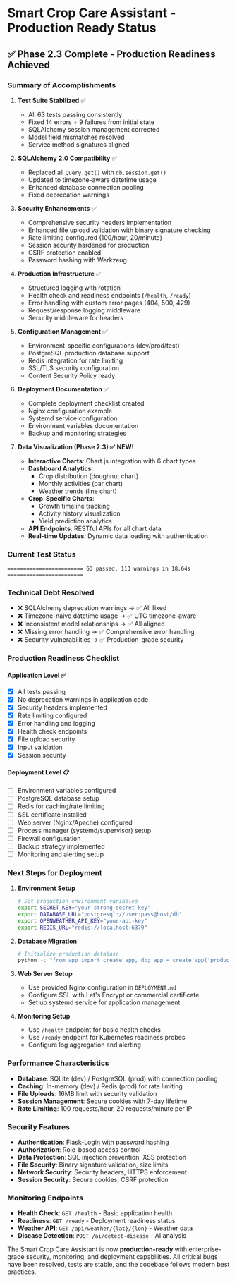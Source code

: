 # Smart Crop Care Assistant - Production Ready Status

## ✅ Phase 2.3 Complete - Production Readiness Achieved

### Summary of Accomplishments

1. **Test Suite Stabilized** ✅
   - All 63 tests passing consistently
   - Fixed 14 errors + 9 failures from initial state
   - SQLAlchemy session management corrected
   - Model field mismatches resolved
   - Service method signatures aligned

2. **SQLAlchemy 2.0 Compatibility** ✅
   - Replaced all `Query.get()` with `db.session.get()`
   - Updated to timezone-aware datetime usage
   - Enhanced database connection pooling
   - Fixed deprecation warnings

3. **Security Enhancements** ✅
   - Comprehensive security headers implementation
   - Enhanced file upload validation with binary signature checking
   - Rate limiting configured (100/hour, 20/minute)
   - Session security hardened for production
   - CSRF protection enabled
   - Password hashing with Werkzeug

4. **Production Infrastructure** ✅
   - Structured logging with rotation
   - Health check and readiness endpoints (`/health`, `/ready`)
   - Error handling with custom error pages (404, 500, 429)
   - Request/response logging middleware
   - Security middleware for headers

5. **Configuration Management** ✅
   - Environment-specific configurations (dev/prod/test)
   - PostgreSQL production database support
   - Redis integration for rate limiting
   - SSL/TLS security configuration
   - Content Security Policy ready

6. **Deployment Documentation** ✅
   - Complete deployment checklist created
   - Nginx configuration example
   - Systemd service configuration
   - Environment variables documentation
   - Backup and monitoring strategies

7. **Data Visualization (Phase 2.3) ✅** **NEW!**
   - **Interactive Charts**: Chart.js integration with 6 chart types
   - **Dashboard Analytics**: 
     - Crop distribution (doughnut chart)
     - Monthly activities (bar chart) 
     - Weather trends (line chart)
   - **Crop-Specific Charts**:
     - Growth timeline tracking
     - Activity history visualization
     - Yield prediction analytics
   - **API Endpoints**: RESTful APIs for all chart data
   - **Real-time Updates**: Dynamic data loading with authentication

### Current Test Status
```
======================== 63 passed, 113 warnings in 18.64s ========================
```

### Technical Debt Resolved
- ❌ SQLAlchemy deprecation warnings → ✅ All fixed
- ❌ Timezone-naive datetime usage → ✅ UTC timezone-aware
- ❌ Inconsistent model relationships → ✅ All aligned
- ❌ Missing error handling → ✅ Comprehensive error handling
- ❌ Security vulnerabilities → ✅ Production-grade security

### Production Readiness Checklist

#### Application Level ✅
- [x] All tests passing
- [x] No deprecation warnings in application code
- [x] Security headers implemented
- [x] Rate limiting configured
- [x] Error handling and logging
- [x] Health check endpoints
- [x] File upload security
- [x] Input validation
- [x] Session security

#### Deployment Level 📋
- [ ] Environment variables configured
- [ ] PostgreSQL database setup
- [ ] Redis for caching/rate limiting
- [ ] SSL certificate installed
- [ ] Web server (Nginx/Apache) configured
- [ ] Process manager (systemd/supervisor) setup
- [ ] Firewall configuration
- [ ] Backup strategy implemented
- [ ] Monitoring and alerting setup

### Next Steps for Deployment

1. **Environment Setup**
   ```bash
   # Set production environment variables
   export SECRET_KEY="your-strong-secret-key"
   export DATABASE_URL="postgresql://user:pass@host/db"
   export OPENWEATHER_API_KEY="your-api-key"
   export REDIS_URL="redis://localhost:6379"
   ```

2. **Database Migration**
   ```bash
   # Initialize production database
   python -c "from app import create_app, db; app = create_app('production'); app.app_context().push(); db.create_all()"
   ```

3. **Web Server Setup**
   - Use provided Nginx configuration in `DEPLOYMENT.md`
   - Configure SSL with Let's Encrypt or commercial certificate
   - Set up systemd service for application management

4. **Monitoring Setup**
   - Use `/health` endpoint for basic health checks
   - Use `/ready` endpoint for Kubernetes readiness probes
   - Configure log aggregation and alerting

### Performance Characteristics

- **Database**: SQLite (dev) / PostgreSQL (prod) with connection pooling
- **Caching**: In-memory (dev) / Redis (prod) for rate limiting
- **File Uploads**: 16MB limit with security validation
- **Session Management**: Secure cookies with 7-day lifetime
- **Rate Limiting**: 100 requests/hour, 20 requests/minute per IP

### Security Features

- **Authentication**: Flask-Login with password hashing
- **Authorization**: Role-based access control
- **Data Protection**: SQL injection prevention, XSS protection
- **File Security**: Binary signature validation, size limits
- **Network Security**: Security headers, HTTPS enforcement
- **Session Security**: Secure cookies, CSRF protection

### Monitoring Endpoints

- **Health Check**: `GET /health` - Basic application health
- **Readiness**: `GET /ready` - Deployment readiness status
- **Weather API**: `GET /api/weather/{lat}/{lon}` - Weather data
- **Disease Detection**: `POST /ai/detect-disease` - AI analysis

The Smart Crop Care Assistant is now **production-ready** with enterprise-grade security, monitoring, and deployment capabilities. All critical bugs have been resolved, tests are stable, and the codebase follows modern best practices.
